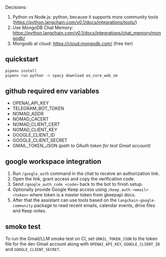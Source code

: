 Decisions:
1. Python vs Node.js: python, because it supports more community tools (https://python.langchain.com/v0.1/docs/integrations/tools/)
2. Use MongoDB Chat Memory: https://python.langchain.com/v0.1/docs/integrations/chat_memory/mongodb/
3. Mongodb at cloud: https://cloud.mongodb.com/ (free tier)


## quickstart

```bash
pipenv install
pipenv run python -m spacy download en_core_web_sm
```



## github required env variables

- OPENAI_API_KEY
- TELEGRAM_BOT_TOKEN
- NOMAD_ADDR
- NOMAD_CACERT
- NOMAD_CLIENT_CERT
- NOMAD_CLIENT_KEY
- GOOGLE_CLIENT_ID
- GOOGLE_CLIENT_SECRET
- GMAIL_TOKEN_JSON *(path to OAuth token for test Gmail account)*

## google workspace integration

1. Run `/google_auth` command in the chat to receive an authorization link.
2. Open the link, grant access and copy the verification code.
3. Send `/google_auth_code <code>` back to the bot to finish setup.
4. Optionally provide Google Keep access using `/keep_auth <email> <token>` where token is a master token from gkeepapi docs.
5. After that the assistant can use tools based on the `langchain-google-community` package to read recent emails, calendar events, drive files and Keep notes.

## smoke test

To run the Gmail/LLM smoke test on CI, set `GMAIL_TOKEN_JSON` to the token file
for the dev Gmail account along with `OPENAI_API_KEY`, `GOOGLE_CLIENT_ID` and
`GOOGLE_CLIENT_SECRET`.
